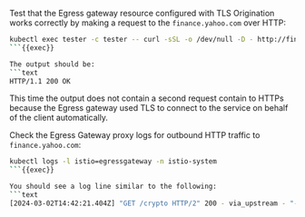 Test that the Egress gateway resource configured with TLS Origination works correctly by making a request
to the `finance.yahoo.com` over HTTP:

```bash
kubectl exec tester -c tester -- curl -sSL -o /dev/null -D - http://finance.yahoo.com/crypto | grep HTTP/
```{{exec}}

The output should be:
```text
HTTP/1.1 200 OK
```

This time the output does not contain a second request contain to HTTPs because the Egress gateway used 
TLS to connect to the service on behalf of the client automatically.


Check the Egress Gateway proxy logs for outbound HTTP traffic to `finance.yahoo.com`:
```bash
kubectl logs -l istio=egressgateway -n istio-system
```{{exec}}

You should see a log line similar to the following:
```text
[2024-03-02T14:42:21.404Z] "GET /crypto HTTP/2" 200 - via_upstream - "-" 0 1035583 114 35 "X.Y.Z" "curl/7.88.1" "0ce1a5ba-99cf-9c8a-962d-bd9202f5522b" "finance.yahoo.com" "X.Y.Z:443" outbound|443||finance.yahoo.com X.Y.Z:33568 X.Y.Z:8080 X.Y.Z:36074 - -
```